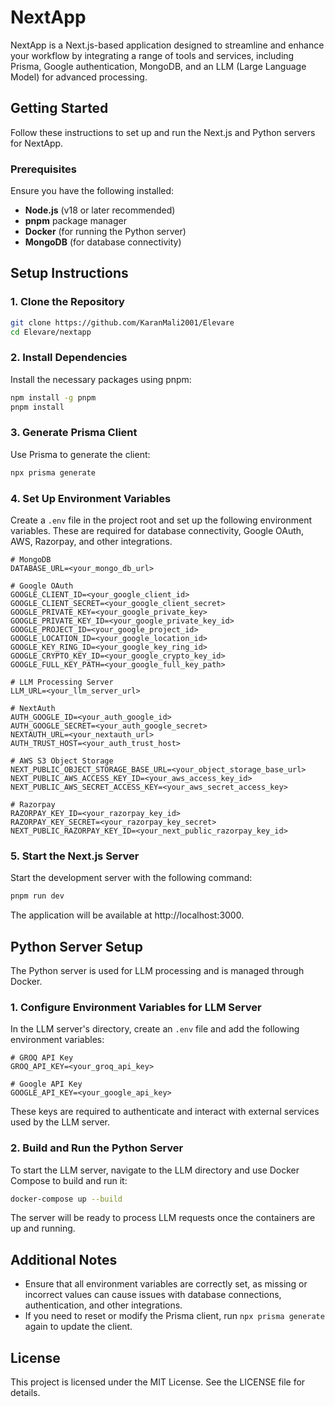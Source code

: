 # NextApp

NextApp is a Next.js-based application designed to streamline and enhance your workflow by integrating a range of tools and services, including Prisma, Google authentication, MongoDB, and an LLM (Large Language Model) for advanced processing.

## Getting Started

Follow these instructions to set up and run the Next.js and Python servers for NextApp.

### Prerequisites

Ensure you have the following installed:

- **Node.js** (v18 or later recommended)
- **pnpm** package manager
- **Docker** (for running the Python server)
- **MongoDB** (for database connectivity)

## Setup Instructions

### 1. Clone the Repository

```bash
git clone https://github.com/KaranMali2001/Elevare
cd Elevare/nextapp
```

### 2. Install Dependencies

Install the necessary packages using pnpm:

```bash
npm install -g pnpm
pnpm install
```

### 3. Generate Prisma Client

Use Prisma to generate the client:

```bash
npx prisma generate
```

### 4. Set Up Environment Variables

Create a `.env` file in the project root and set up the following environment variables. These are required for database connectivity, Google OAuth, AWS, Razorpay, and other integrations.

```env
# MongoDB
DATABASE_URL=<your_mongo_db_url>

# Google OAuth
GOOGLE_CLIENT_ID=<your_google_client_id>
GOOGLE_CLIENT_SECRET=<your_google_client_secret>
GOOGLE_PRIVATE_KEY=<your_google_private_key>
GOOGLE_PRIVATE_KEY_ID=<your_google_private_key_id>
GOOGLE_PROJECT_ID=<your_google_project_id>
GOOGLE_LOCATION_ID=<your_google_location_id>
GOOGLE_KEY_RING_ID=<your_google_key_ring_id>
GOOGLE_CRYPTO_KEY_ID=<your_google_crypto_key_id>
GOOGLE_FULL_KEY_PATH=<your_google_full_key_path>

# LLM Processing Server
LLM_URL=<your_llm_server_url>

# NextAuth
AUTH_GOOGLE_ID=<your_auth_google_id>
AUTH_GOOGLE_SECRET=<your_auth_google_secret>
NEXTAUTH_URL=<your_nextauth_url>
AUTH_TRUST_HOST=<your_auth_trust_host>

# AWS S3 Object Storage
NEXT_PUBLIC_OBJECT_STORAGE_BASE_URL=<your_object_storage_base_url>
NEXT_PUBLIC_AWS_ACCESS_KEY_ID=<your_aws_access_key_id>
NEXT_PUBLIC_AWS_SECRET_ACCESS_KEY=<your_aws_secret_access_key>

# Razorpay
RAZORPAY_KEY_ID=<your_razorpay_key_id>
RAZORPAY_KEY_SECRET=<your_razorpay_key_secret>
NEXT_PUBLIC_RAZORPAY_KEY_ID=<your_next_public_razorpay_key_id>
```

### 5. Start the Next.js Server

Start the development server with the following command:

```bash
pnpm run dev
```

The application will be available at http://localhost:3000.

## Python Server Setup

The Python server is used for LLM processing and is managed through Docker.

### 1. Configure Environment Variables for LLM Server

In the LLM server's directory, create an `.env` file and add the following environment variables:

```env
# GROQ API Key
GROQ_API_KEY=<your_groq_api_key>

# Google API Key
GOOGLE_API_KEY=<your_google_api_key>
```

These keys are required to authenticate and interact with external services used by the LLM server.

### 2. Build and Run the Python Server

To start the LLM server, navigate to the LLM directory and use Docker Compose to build and run it:

```bash
docker-compose up --build
```

The server will be ready to process LLM requests once the containers are up and running.

## Additional Notes

- Ensure that all environment variables are correctly set, as missing or incorrect values can cause issues with database connections, authentication, and other integrations.
- If you need to reset or modify the Prisma client, run `npx prisma generate` again to update the client.

## License

This project is licensed under the MIT License. See the LICENSE file for details.
